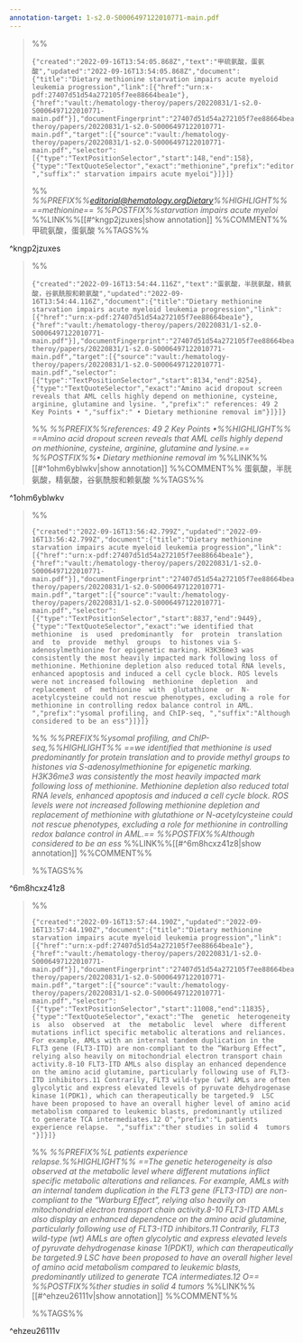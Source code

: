 ```yaml
---
annotation-target: 1-s2.0-S0006497122010771-main.pdf
---
```



>%%
>```annotation-json
>{"created":"2022-09-16T13:54:05.868Z","text":"甲硫氨酸，蛋氨酸","updated":"2022-09-16T13:54:05.868Z","document":{"title":"Dietary methionine starvation impairs acute myeloid leukemia progression","link":[{"href":"urn:x-pdf:27407d51d54a272105f7ee88664bea1e"},{"href":"vault:/hematology-theroy/papers/20220831/1-s2.0-S0006497122010771-main.pdf"}],"documentFingerprint":"27407d51d54a272105f7ee88664bea1e"},"uri":"vault:/hematology-theroy/papers/20220831/1-s2.0-S0006497122010771-main.pdf","target":[{"source":"vault:/hematology-theroy/papers/20220831/1-s2.0-S0006497122010771-main.pdf","selector":[{"type":"TextPositionSelector","start":148,"end":158},{"type":"TextQuoteSelector","exact":"methionine","prefix":"editorial@hematology.orgDietary ","suffix":" starvation impairs acute myeloi"}]}]}
>```
>%%
>*%%PREFIX%%editorial@hematology.orgDietary%%HIGHLIGHT%% ==methionine== %%POSTFIX%%starvation impairs acute myeloi*
>%%LINK%%[[#^kngp2jzuxes|show annotation]]
>%%COMMENT%%
>甲硫氨酸，蛋氨酸
>%%TAGS%%
>
^kngp2jzuxes


>%%
>```annotation-json
>{"created":"2022-09-16T13:54:44.116Z","text":"蛋氨酸，半胱氨酸，精氨酸，谷氨酰胺和赖氨酸","updated":"2022-09-16T13:54:44.116Z","document":{"title":"Dietary methionine starvation impairs acute myeloid leukemia progression","link":[{"href":"urn:x-pdf:27407d51d54a272105f7ee88664bea1e"},{"href":"vault:/hematology-theroy/papers/20220831/1-s2.0-S0006497122010771-main.pdf"}],"documentFingerprint":"27407d51d54a272105f7ee88664bea1e"},"uri":"vault:/hematology-theroy/papers/20220831/1-s2.0-S0006497122010771-main.pdf","target":[{"source":"vault:/hematology-theroy/papers/20220831/1-s2.0-S0006497122010771-main.pdf","selector":[{"type":"TextPositionSelector","start":8134,"end":8254},{"type":"TextQuoteSelector","exact":"Amino acid dropout screen reveals that AML cells highly depend on methionine, cysteine, arginine, glutamine and lysine. ","prefix":" references: 49 2  Key Points • ","suffix":" • Dietary methionine removal im"}]}]}
>```
>%%
>*%%PREFIX%%references: 49 2  Key Points •%%HIGHLIGHT%% ==Amino acid dropout screen reveals that AML cells highly depend on methionine, cysteine, arginine, glutamine and lysine.== %%POSTFIX%%• Dietary methionine removal im*
>%%LINK%%[[#^1ohm6yblwkv|show annotation]]
>%%COMMENT%%
>蛋氨酸，半胱氨酸，精氨酸，谷氨酰胺和赖氨酸
>%%TAGS%%
>
^1ohm6yblwkv


>%%
>```annotation-json
>{"created":"2022-09-16T13:56:42.799Z","updated":"2022-09-16T13:56:42.799Z","document":{"title":"Dietary methionine starvation impairs acute myeloid leukemia progression","link":[{"href":"urn:x-pdf:27407d51d54a272105f7ee88664bea1e"},{"href":"vault:/hematology-theroy/papers/20220831/1-s2.0-S0006497122010771-main.pdf"}],"documentFingerprint":"27407d51d54a272105f7ee88664bea1e"},"uri":"vault:/hematology-theroy/papers/20220831/1-s2.0-S0006497122010771-main.pdf","target":[{"source":"vault:/hematology-theroy/papers/20220831/1-s2.0-S0006497122010771-main.pdf","selector":[{"type":"TextPositionSelector","start":8837,"end":9449},{"type":"TextQuoteSelector","exact":"we identified that methionine  is  used  predominantly  for  protein  translation  and  to  provide  methyl  groups  to histones via S-adenosylmethionine for epigenetic marking. H3K36me3 was consistently the most heavily impacted mark following loss of methionine. Methionine depletion also reduced total RNA levels, enhanced apoptosis and induced a cell cycle block. ROS levels were not increased following  methionine  depletion  and  replacement  of  methionine  with  glutathione  or  N-acetylcysteine could not rescue phenotypes, excluding a role for methionine in controlling redox balance control in AML. ","prefix":"ysomal profiling, and ChIP-seq, ","suffix":"Although considered to be an ess"}]}]}
>```
>%%
>*%%PREFIX%%ysomal profiling, and ChIP-seq,%%HIGHLIGHT%% ==we identified that methionine  is  used  predominantly  for  protein  translation  and  to  provide  methyl  groups  to histones via S-adenosylmethionine for epigenetic marking. H3K36me3 was consistently the most heavily impacted mark following loss of methionine. Methionine depletion also reduced total RNA levels, enhanced apoptosis and induced a cell cycle block. ROS levels were not increased following  methionine  depletion  and  replacement  of  methionine  with  glutathione  or  N-acetylcysteine could not rescue phenotypes, excluding a role for methionine in controlling redox balance control in AML.== %%POSTFIX%%Although considered to be an ess*
>%%LINK%%[[#^6m8hcxz41z8|show annotation]]
>%%COMMENT%%
>
>%%TAGS%%
>
^6m8hcxz41z8


>%%
>```annotation-json
>{"created":"2022-09-16T13:57:44.190Z","updated":"2022-09-16T13:57:44.190Z","document":{"title":"Dietary methionine starvation impairs acute myeloid leukemia progression","link":[{"href":"urn:x-pdf:27407d51d54a272105f7ee88664bea1e"},{"href":"vault:/hematology-theroy/papers/20220831/1-s2.0-S0006497122010771-main.pdf"}],"documentFingerprint":"27407d51d54a272105f7ee88664bea1e"},"uri":"vault:/hematology-theroy/papers/20220831/1-s2.0-S0006497122010771-main.pdf","target":[{"source":"vault:/hematology-theroy/papers/20220831/1-s2.0-S0006497122010771-main.pdf","selector":[{"type":"TextPositionSelector","start":11008,"end":11835},{"type":"TextQuoteSelector","exact":"The  genetic  heterogeneity  is  also  observed  at  the  metabolic  level  where  different  mutations inflict specific metabolic alterations and reliances. For example, AMLs with an internal tandem duplication in the FLT3 gene (FLT3-ITD) are non-compliant to the “Warburg Effect”, relying also heavily on mitochondrial electron transport chain activity.8-10 FLT3-ITD AMLs also display an enhanced dependence on the amino acid glutamine, particularly following use of FLT3-ITD inhibitors.11 Contrarily, FLT3 wild-type (wt) AMLs are often glycolytic and express elevated levels of pyruvate dehydrogenase kinase 1(PDK1), which can therapeutically be targeted.9  LSC have been proposed to have an overall higher level of amino acid metabolism compared to leukemic blasts, predominantly utilized to generate TCA intermediates.12 O","prefix":"L patients experience relapse.  ","suffix":"ther studies in solid 4  tumors "}]}]}
>```
>%%
>*%%PREFIX%%L patients experience relapse.%%HIGHLIGHT%% ==The  genetic  heterogeneity  is  also  observed  at  the  metabolic  level  where  different  mutations inflict specific metabolic alterations and reliances. For example, AMLs with an internal tandem duplication in the FLT3 gene (FLT3-ITD) are non-compliant to the “Warburg Effect”, relying also heavily on mitochondrial electron transport chain activity.8-10 FLT3-ITD AMLs also display an enhanced dependence on the amino acid glutamine, particularly following use of FLT3-ITD inhibitors.11 Contrarily, FLT3 wild-type (wt) AMLs are often glycolytic and express elevated levels of pyruvate dehydrogenase kinase 1(PDK1), which can therapeutically be targeted.9  LSC have been proposed to have an overall higher level of amino acid metabolism compared to leukemic blasts, predominantly utilized to generate TCA intermediates.12 O== %%POSTFIX%%ther studies in solid 4  tumors*
>%%LINK%%[[#^ehzeu26111v|show annotation]]
>%%COMMENT%%
>
>%%TAGS%%
>
^ehzeu26111v
